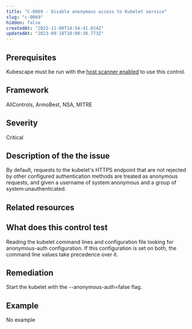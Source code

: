 ```yaml
---
title: "C-0069 - Disable anonymous access to Kubelet service"
slug: "c-0069"
hidden: false
createdAt: "2022-11-09T14:54:41.024Z"
updatedAt: "2023-09-18T10:00:38.773Z"
---
```

## Prerequisites
Kubescape must be run with the [host scanner enabled](/docs/scanning/#the-host-scanner) to use this control.
## Framework
AllControls, ArmoBest, NSA, MITRE
## Severity
Critical
## Description of the the issue
By default, requests to the kubelet's HTTPS endpoint that are not rejected by other configured authentication methods are treated as anonymous requests, and given a username of system:anonymous and a group of system:unauthenticated.
## Related resources

## What does this control test
Reading the kubelet command lines and configuration file looking for anonymous-auth configuration. If this configuration is set on both, the command line values take precedence over it.
## Remediation
Start the kubelet with the --anonymous-auth=false flag.
## Example
No example